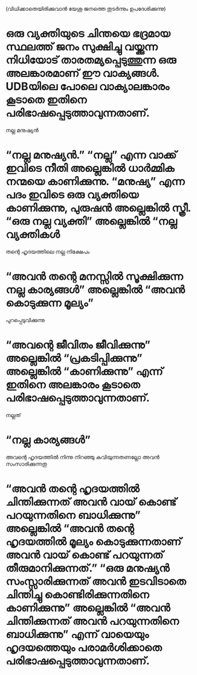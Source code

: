 (വിധിക്കാതെയിരിക്കുവാൻ യേശു ജനത്തെ തുടർന്നും ഉപദേശിക്കുന്നു)
# ഒരു വ്യക്തിയുടെ ചിന്തയെ ഭദ്രമായ സ്ഥലത്ത് ജനം സുക്ഷിച്ചു വയ്ക്കുന്ന നിധിയോട് താരതമ്യപ്പെടുത്തുന്ന ഒരു അലങ്കാരമാണ് ഈ വാക്യങ്ങൾ. UDBയിലെ പോലെ വാക്യാലങ്കാരം കൂടാതെ ഇതിനെ പരിഭാഷപ്പെടുത്താവുന്നതാണ്.
നല്ല മനുഷ്യൻ
# “നല്ല മനുഷ്യൻ.” “നല്ല” എന്ന വാക്ക് ഇവിടെ നീതി അല്ലെങ്കിൽ ധാർമ്മിക നന്മയെ കാണിക്കുന്നു. “മനുഷ്യ” എന്ന പദം ഇവിടെ ഒരു വ്യക്തിയെ കാണിക്കുന്നു, പുരുഷൻ അല്ലെങ്കിൽ സ്ത്രീ. “ഒരു നല്ല വ്യക്തി” അല്ലെങ്കിൽ “നല്ല വ്യക്തികൾ
തന്റെ ഹൃദയത്തിലെ നല്ല നിക്ഷേപം
# “അവൻ തന്റെ മനസ്സിൽ സൂക്ഷിക്കുന്ന നല്ല കാര്യങ്ങൾ” അല്ലെങ്കിൽ “അവൻ കൊടുക്കുന്ന മൂല്യം”
പുറപ്പെടുവിക്കുന്നു
# “അവന്റെ ജീവിതം ജീവിക്കുന്നു” അല്ലെങ്കിൽ “പ്രകടിപ്പിക്കുന്നു” അല്ലെങ്കിൽ “കാണിക്കുന്നു” എന്ന് ഇതിനെ അലങ്കാരം കൂടാതെ പരിഭാഷപ്പെടുത്താവുന്നതാണ്.
നല്ലത്
# “നല്ല കാര്യങ്ങൾ”
അവന്റെ ഹൃദയത്തിൽ നിന്നു നിറഞ്ഞു കവിയുന്നതണല്ലോ അവൻ സംസാരിക്കുന്നതു
# “അവൻ തന്റെ ഹൃദയത്തിൽ ചിന്തിക്കുന്നത് അവൻ വായ് കൊണ്ട് പറയുന്നതിനെ ബാധിക്കുന്നു” അല്ലെങ്കിൽ “അവൻ തന്റെ ഹൃദയത്തിൽ മൂല്യം കൊടുക്കുന്നതാണ് അവൻ വായ് കൊണ്ട് പറയുന്നത് തീരുമാനിക്കുന്നത്.” “ഒരു മനുഷ്യൻ സംസ്സാരിക്കുന്നത് അവൻ ഇടവിടാതെ ചിന്തിച്ചു കൊണ്ടിരിക്കുന്നതിനെ കാണിക്കുന്നു” അല്ലെങ്കിൽ “അവൻ ചിന്തിക്കുന്നത് അവൻ പറയുന്നതിനെ ബാധിക്കുന്നു” എന്ന് വായെയും ഹൃദയത്തെയും പരാമർശിക്കാതെ പരിഭാഷപ്പെടുത്താവുന്നതാണ്.

